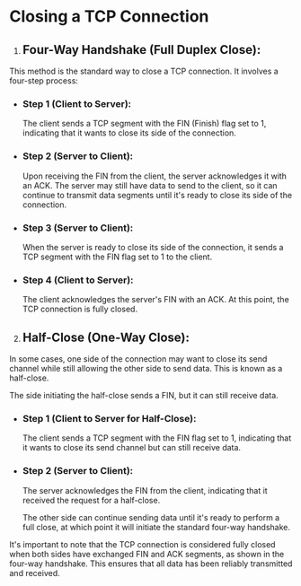 # Closing a TCP Connection

1. ## Four-Way Handshake (Full Duplex Close):

This method is the standard way to close a TCP connection. It involves a four-step process:

- ### Step 1 (Client to Server):

  The client sends a TCP segment with the FIN (Finish) flag set to 1, indicating that it wants to close its side of the connection.

- ### Step 2 (Server to Client):

  Upon receiving the FIN from the client, the server acknowledges it with an ACK. The server may still have data to send to the client, so it can continue to transmit data segments until it's ready to close its side of the connection.

- ### Step 3 (Server to Client):

  When the server is ready to close its side of the connection, it sends a TCP segment with the FIN flag set to 1 to the client.

- ### Step 4 (Client to Server):

  The client acknowledges the server's FIN with an ACK. At this point, the TCP connection is fully closed.

2. ## Half-Close (One-Way Close):

In some cases, one side of the connection may want to close its send channel while still allowing the other side to send data. This is known as a half-close.

The side initiating the half-close sends a FIN, but it can still receive data.

- ### Step 1 (Client to Server for Half-Close):

  The client sends a TCP segment with the FIN flag set to 1, indicating that it wants to close its send channel but can still receive data.

- ### Step 2 (Server to Client):

  The server acknowledges the FIN from the client, indicating that it received the request for a half-close.

  The other side can continue sending data until it's ready to perform a full close, at which point it will initiate the standard four-way handshake.

It's important to note that the TCP connection is considered fully closed when both sides have exchanged FIN and ACK segments, as shown in the four-way handshake. This ensures that all data has been reliably transmitted and received.
